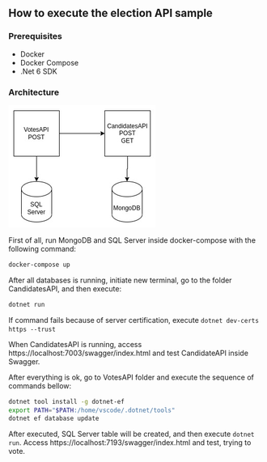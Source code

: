 ## How to execute the election API sample

### Prerequisites
- Docker
- Docker Compose
- .Net 6 SDK

### Architecture
![alt architecture](.documentation/microservices_local.jpg "Architecture")

First of all, run MongoDB and SQL Server inside docker-compose with the following command:

````sh
docker-compose up
````

After all databases is running, initiate new terminal, go to the folder CandidatesAPI, and then execute:

````sh
dotnet run
````

If command fails because of server certification, execute ````dotnet dev-certs https --trust````

When CandidatesAPI is running, access https://localhost:7003/swagger/index.html and test CandidateAPI inside Swagger.

After everything is ok, go to VotesAPI folder and execute the sequence of commands bellow:

````sh
dotnet tool install -g dotnet-ef
export PATH="$PATH:/home/vscode/.dotnet/tools"
dotnet ef database update
````

After executed, SQL Server table will be created, and then execute ````dotnet run````. Access https://localhost:7193/swagger/index.html and test, trying to vote.
